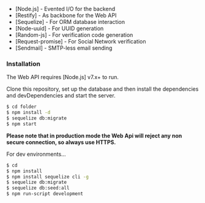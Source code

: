 

* [Node.js] - Evented I/O for the backend
* [Restify] - As backbone for the Web API
* [Sequelize] - For ORM database interaction
* [Node-uuid] - For UUID generation
* [Random-js] - For verification code generation
* [Request-promise] - For Social Network verification
* [Sendmail] - SMTP-less email sending


### Installation

The Web API requires [Node.js] v7.x+ to run.

Clone this repository, set up the database and then install the dependencies and devDependencies and start the server.

```sh
$ cd folder
$ npm install -d
$ sequelize db:migrate
$ npm start
```
**Please note that in production mode the Web Api will reject any non secure connection, so always use HTTPS.**

For dev environments...

```sh
$ cd 
$ npm install
$ npm install sequelize cli -g
$ sequelize db:migrate
$ sequelize db:seed:all
$ npm run-script development
```

